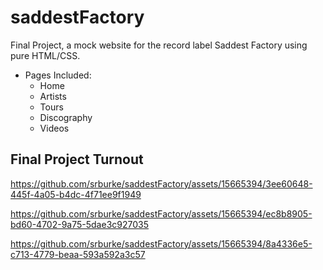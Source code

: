 # saddestFactory
Final Project, a mock website for the record label Saddest Factory using pure HTML/CSS.
- Pages Included:
  - Home
  - Artists
  - Tours
  - Discography
  - Videos

## Final Project Turnout

https://github.com/srburke/saddestFactory/assets/15665394/3ee60648-445f-4a05-b4dc-4f71ee9f1949

https://github.com/srburke/saddestFactory/assets/15665394/ec8b8905-bd60-4702-9a75-5dae3c927035

https://github.com/srburke/saddestFactory/assets/15665394/8a4336e5-c713-4779-beaa-593a592a3c57

